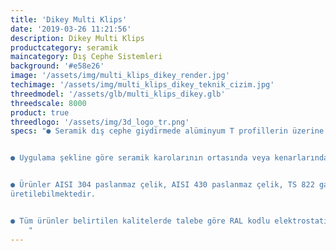```yaml
---
title: 'Dikey Multi Klips'
date: '2019-03-26 11:21:56'
description: Dikey Multi Klips
productcategory: seramik
maincategory: Dış Cephe Sistemleri
background: '#e58e26'
image: '/assets/img/multi_klips_dikey_render.jpg'
techimage: '/assets/img/multi_klips_dikey_teknik_cizim.jpg'
threedmodel: '/assets/glb/multi_klips_dikey.glb'
threedscale: 8000
product: true
threedlogo: '/assets/img/3d_logo_tr.png'
specs: "● Seramik dış cephe giydirmede alüminyum T profillerin üzerine montajlanır.


● Uygulama şekline göre seramik karolarının ortasında veya kenarlarında tekli destek elemanı olarak kullanılır.


● Ürünler AISI 304 paslanmaz çelik, AISI 430 paslanmaz çelik, TS 822 galvanizli sac kullanılarak
üretilebilmektedir.


● Tüm ürünler belirtilen kalitelerde talebe göre RAL kodlu elektrostatik toz boyalı olarak imal edilebilir.
    "
---
```

